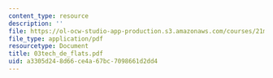 ```yaml
---
content_type: resource
description: ''
file: https://ol-ocw-studio-app-production.s3.amazonaws.com/courses/21m-735-technical-design-scenery-mechanisms-and-special-effects-spring-2004/a3305d248d66ce4a67bc7098661d2dd4_03tech_de_flats.pdf
file_type: application/pdf
resourcetype: Document
title: 03tech_de_flats.pdf
uid: a3305d24-8d66-ce4a-67bc-7098661d2dd4
---
```

